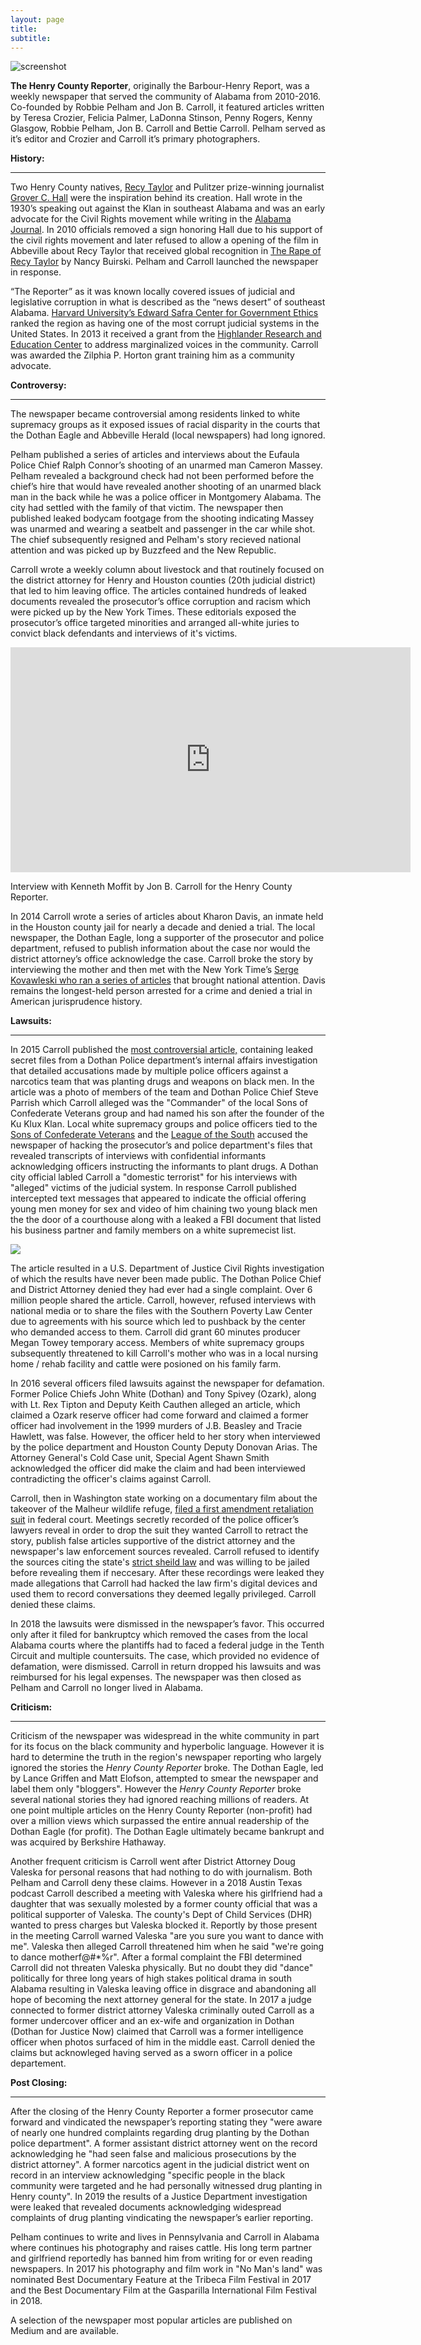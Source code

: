 ```yaml
---
layout: page
title: 
subtitle: 
---
```


<img src="https://henrycountyreporter.s3.ap-northeast-2.amazonaws.com/home-bg.jpg" alt="screenshot">

<strong>The Henry County Reporter</strong>, originally the Barbour-Henry Report, was a weekly newspaper that served the community of Alabama from 2010-2016. Co-founded by Robbie Pelham and Jon B. Carroll, it featured articles written by Teresa Crozier, Felicia Palmer, LaDonna Stinson, Penny Rogers, Kenny Glasgow, Robbie Pelham, Jon B. Carroll and Bettie Carroll. Pelham served as it’s editor and Crozier and Carroll it’s primary photographers.
<p>
 <strong> History:</strong> 
 <hr>
Two Henry County natives, <a href="https://en.wikipedia.org/wiki/Recy_Taylor"> Recy Taylor</a> and Pulitzer prize-winning journalist <a href="https://en.wikipedia.org/wiki/Grover_C._Hall">Grover C. Hall</a> were the inspiration behind its creation. Hall wrote in the 1930’s speaking out against the Klan in southeast Alabama and was an early advocate for the Civil Rights movement while writing in the <a href="https://www.newspapers.com/title_7946/alabama_journal/">Alabama Journal</a>. 
In 2010 officials removed a sign honoring Hall due to his support of the civil rights movement and later refused to allow a opening of the film in Abbeville about Recy Taylor that received global recognition in <a href="https://www.therapeofrecytaylor.com">The Rape of Recy Taylor</a> by Nancy Buirski. Pelham and Carroll launched the newspaper in response.
 
<p>“The Reporter” as it was known locally covered issues of judicial and legislative corruption in what is described as the “news desert” of southeast Alabama. 
<a href="https://ethics.harvard.edu/blog/measuring-illegal-and-legal-corruption-american-states-some-results-safra">Harvard University’s Edward Safra Center for Government Ethics</a> ranked the region as having one of the most corrupt judicial systems in the United States.
In 2013 it received a grant from the <a href="https://www.highlandercenter.org">Highlander Research and Education Center</a> to address marginalized voices in the community. Carroll was awarded the Zilphia P. Horton grant training him as a community advocate.
 <p>
  <strong> Controversy:</strong>
 <hr>
The newspaper became controversial among residents linked to white supremacy groups as it exposed issues of racial disparity in the courts that the Dothan Eagle and Abbeville Herald (local newspapers) had long ignored.
   
  <p>Pelham published a series of articles and interviews about the Eufaula Police Chief Ralph Connor’s shooting of an unarmed man Cameron Massey. Pelham revealed a background check had not been performed before the chief’s hire that would have revealed another shooting of an unarmed black man in the back while he was a police officer in Montgomery Alabama. The city had settled with the family of that victim. 
The newspaper then published leaked bodycam footgage from the shooting indicating Massey was unarmed and wearing a seatbelt and passenger in the car while shot. The chief subsequently resigned and Pelham's story recieved national attention and was picked up by Buzzfeed and the New Republic.
   <p>
   Carroll wrote a weekly column about livestock and that routinely focused on the district attorney for Henry and Houston counties (20th judicial district) that led to him leaving office. The articles contained hundreds of leaked documents revealed the prosecutor’s office corruption and racism which were picked up by the New York Times. These editorials exposed the prosecutor’s office targeted minorities and arranged all-white juries to convict black defendants and interviews of it's victims. 
    <p>
   <iframe src="https://player.vimeo.com/video/358659754?title=0&byline=0&portrait=0" width="640" height="360" frameborder="0" allow="autoplay; fullscreen" allowfullscreen></iframe>
<p> Interview with Kenneth Moffit by Jon B. Carroll for the Henry County Reporter.</p>
     <p>
    
 In 2014 Carroll wrote a series of articles about Kharon Davis, an inmate held in the Houston county jail for nearly a decade and denied a trial. The local newspaper, the Dothan Eagle, long a supporter of the prosecutor and police department, refused to publish information about the case nor would the district attorney’s office acknowledge the case. Carroll broke the story by interviewing the mother and then met with the New York Time’s <a href="https://www.nytimes.com/2017/09/19/us/alabama-kharon-davis-speedy.html">Serge Kovawleski who ran a series of articles</a> that brought national attention. Davis remains the longest-held person arrested for a crime and denied a trial in American jurisprudence history.
    
   <p>   
  <strong> Lawsuits:</strong>
<hr>
In 2015 Carroll published the <a href="https://medium.com/@jonbcarroll/leaked-documents-reveal-dothan-police-department-alleged-to-have-planted-drugs-f89109dc196e">most controversial article,</a> containing leaked secret files from a Dothan Police department’s internal affairs investigation that detailed accusations made by multiple police officers against a narcotics team that was planting drugs and weapons on black men. In the article was a photo of members of the team and Dothan Police Chief Steve Parrish which Carroll alleged was the "Commander" of the local Sons of Confederate Veterans group and had named his son after the founder of the Ku Klux Klan.
 Local white supremacy groups and police officers tied to the <a href="https://scv.org">Sons of Confederate Veterans</a> and the <a href="https://en.wikipedia.org/wiki/League_of_the_South">League of the South</a> accused the newspaper of hacking the prosecutor’s and police department's files that revealed transcripts of interviews with confidential informants acknowledging officers instructing the informants to plant drugs. A Dothan city official labled Carroll a "domestic terrorist" for his interviews with "alleged" victims of the judicial system. In response Carroll published intercepted text messages that appeared to indicate the official offering young men money for sex and video of him chaining two young black men the the door of a courthouse along with a leaked a FBI document that listed his business partner and family members on a white supremecist list.
<p>
<img src="https://henrycountyreporter.s3.ap-northeast-2.amazonaws.com/scv.jpg">
<p>
The article resulted in a U.S. Department of Justice Civil Rights investigation of which the results have never been made public. The Dothan Police Chief and District Attorney denied they had ever had a single complaint. Over 6 million people shared the article. Carroll, however, refused interviews with national media or to share the files with the Southern Poverty Law Center due to agreements with his source which led to pushback by the center who demanded access to them.
 Carroll did grant 60 minutes producer Megan Towey temporary access.
 Members of white supremacy groups subsequently threatened to kill Carroll's mother who was in a local nursing home / rehab facility and cattle were posioned on his family farm. 
 
In 2016 several officers filed lawsuits against the newspaper for defamation. Former Police Chiefs John White (Dothan) and Tony Spivey (Ozark), along with Lt. Rex Tipton and Deputy Keith Cauthen alleged an article, which claimed a Ozark reserve officer had come forward and claimed a former officer had involvement in the 1999 murders of J.B. Beasley and Tracie Hawlett, was false.
 However, the officer held to her story when interviewed by the police department and Houston County Deputy Donovan Arias. The Attorney General's Cold Case unit, Special Agent Shawn Smith acknowledged the officer did make the claim and had been interviewed contradicting the officer's claims against Carroll.
 
 <p>Carroll, then in Washington state working on a documentary film about the takeover of the Malheur wildlife refuge, <a href="https://www.courtlistener.com/docket/16259833/7/1/carroll-v-white/"> filed a first amendment retaliation suit</a> in federal court. Meetings secretly recorded of the police officer’s lawyers reveal in order to drop the suit they wanted Carroll to retract the story, publish false articles supportive of the district attorney and the newspaper's law enforcement sources revealed. Carroll refused to identify the sources citing the state's <a href="https://www.rcfp.org/privilege-compendium/alabama/">strict sheild law</a> and was willing to be jailed before revealing them if neccesary. After these recordings were leaked they made allegations that Carroll had hacked the law firm's digital devices and used them to record conversations they deemed legally privileged. Carroll denied these claims.
 <p>
In 2018 the lawsuits were dismissed in the newspaper’s favor. This occurred only after it filed for bankruptcy which removed the cases from the local Alabama courts where the plantiffs had to faced a federal judge in the Tenth Circuit and multiple countersuits. The case, which provided no evidence of defamation, were dismissed. Carroll in return dropped his lawsuits and was reimbursed for his legal expenses. The newspaper was then closed as Pelham and Carroll no longer lived in Alabama.
  <p>
   <strong> Criticism:</strong>
   <hr>
   Criticism of the newspaper was widespread in the white community in part for its focus on the black community and hyperbolic language. However it is hard to determine the truth in the region's newspaper reporting who largely ignored the stories the <i>Henry County Reporter</i> broke. The Dothan Eagle, led by Lance Griffen and Matt Elofson, attempted to smear the newspaper and label them only "bloggers". However the <i>Henry County Reporter</i> broke several national stories they had ignored reaching millions of readers. At one point multiple articles on the Henry County Reporter (non-profit) had over a million views which surpassed the entire annual readership of the Dothan Eagle (for profit). The Dothan Eagle ultimately became bankrupt and was acquired by Berkshire Hathaway.
   <p>
   Another frequent criticism is Carroll went after District Attorney Doug Valeska for personal reasons that had nothing to do with journalism. Both Pelham and Carroll deny these claims. However in a 2018 Austin Texas podcast Carroll described a meeting with Valeska where his girlfriend had a daughter that was sexually molested by a former county official that was a political supporter of Valeska. The county's Dept of Child Services (DHR) wanted to press charges but Valeska blocked it. Reportly by those present in the meeting Carroll warned Valeska "are you sure you want to dance with me". Valeska then alleged Carroll threatened him when he said "we're going to dance motherf@#*%r". After a formal complaint the FBI determined Carroll did not threaten Valeska physically.
 But no doubt they did "dance" politically for three long years of high stakes political drama in south Alabama resulting in Valeska leaving office in disgrace and abandoning all hope of becoming the next attorney general for the state. 
 In 2017 a judge connected to former district attorney Valeska criminally outed Carroll as a former undercover officer and an ex-wife and organization in Dothan (Dothan for Justice Now) claimed that Carroll was a former intelligence officer when photos surfaced of him in the middle east.
 Carroll denied the claims but acknowleged having served as a sworn officer in a police departement.
 
   <p>
   <strong> Post Closing:</strong>
   <hr>
<p>After the closing of the Henry County Reporter a former prosecutor came forward and vindicated the newspaper’s reporting stating they "were aware of nearly one hundred complaints regarding drug planting by the Dothan police department". A former assistant district attorney went on the record acknowledging he "had seen false and malicious prosecutions by the district attorney". A former narcotics agent in the judicial district went on record in an interview acknowledging "specific people in the black community were targeted and he had personally witnessed drug planting in Henry county".
In 2019 the results of a Justice Department investigation were leaked that revealed documents acknowledging widespread complaints of drug planting vindicating the newspaper’s earlier reporting.
 <p>
Pelham continues to write and lives in Pennsylvania and Carroll in Alabama where continues his photography and raises cattle. His long term partner and girlfriend reportedly has banned him from writing for or even reading newspapers. In 2017 his photography and film work in "No Man's land" was nominated Best Documentary Feature at the Tribeca Film Festival in 2017 and the Best Documentary Film at the Gasparilla International Film Festival in 2018. 
 
 <p> A selection of the newspaper most popular articles are published on Medium and are available.

